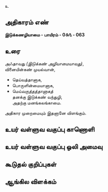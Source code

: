 உ


## அதிகாரம் எண்

**இடுக்கணழியாமை - பாயிரம் - 0௬௩ - 063**

## உரை

அஃதாவது _(இடுக்கண் அழியாமையாவது)_,  
வினையின்கண் முயல்வான்,
* தெய்வத்தானாக,  
* பொருளின்மையானாக,  
* மெய்*வருத்தத்தானாகத்*  
தனக்கு இடுக்கண் வந்துழி,  
அதற்கு மனங்கலங்காமை. 

அதிகார முறைமையும் இதனானே விளங்கும். 


## உயர் வள்ளுவ வகுப்பு காணொளி


## உயர் வள்ளுவ வகுப்பு ஒலி அமைவு 


## கூடுதல் குறிப்புகள்


## ஆங்கில விளக்கம்


